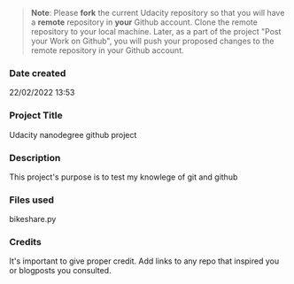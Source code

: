 >**Note**: Please **fork** the current Udacity repository so that you will have a **remote** repository in **your** Github account. Clone the remote repository to your local machine. Later, as a part of the project "Post your Work on Github", you will push your proposed changes to the remote repository in your Github account.

### Date created
22/02/2022 13:53

### Project Title
Udacity nanodegree github project

### Description
This project's purpose is to test my knowlege of git and github

### Files used
bikeshare.py

### Credits
It's important to give proper credit. Add links to any repo that inspired you or blogposts you consulted.

